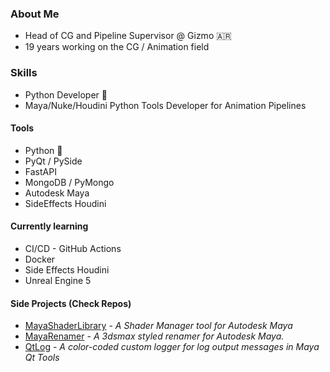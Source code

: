 ### About Me
+ Head of CG and Pipeline Supervisor @ Gizmo :argentina:
+ 19 years working on the CG / Animation field

### Skills
+ Python Developer :snake:
+ Maya/Nuke/Houdini Python Tools Developer for Animation Pipelines

#### Tools
+ Python :snake:
+ PyQt / PySide
+ FastAPI
+ MongoDB / PyMongo
+ Autodesk Maya
+ SideEffects Houdini

#### Currently learning
+ CI/CD - GitHub Actions
+ Docker
+ Side Effects Houdini
+ Unreal Engine 5

#### Side Projects (Check Repos)
+ [MayaShaderLibrary](https://github.com/MaxRocamora/MayaShaderLibrary) - *A Shader Manager tool for Autodesk Maya*
+ [MayaRenamer](https://github.com/MaxRocamora/MayaRenamer) - *A 3dsmax styled renamer for Autodesk Maya.*
+ [QtLog](https://github.com/MaxRocamora/QtLog) - *A color-coded custom logger for log output messages in Maya Qt Tools*
